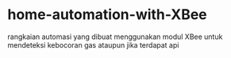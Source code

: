# home-automation-with-XBee
rangkaian automasi yang dibuat menggunakan modul XBee untuk mendeteksi kebocoran gas ataupun jika terdapat api
